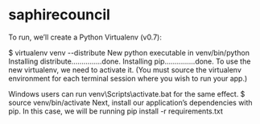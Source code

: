 saphirecouncil
==============
To run, we’ll create a Python Virtualenv (v0.7):

$ virtualenv venv --distribute
New python executable in venv/bin/python
Installing distribute...............done.
Installing pip...............done.
To use the new virtualenv, we need to activate it. (You must source the virtualenv environment for each terminal session where you wish to run your app.)

Windows users can run venv\Scripts\activate.bat for the same effect.
$ source venv/bin/activate
Next, install our application’s dependencies with pip. In this case, we will be running pip install -r requirements.txt

